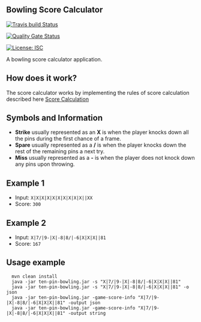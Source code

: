 ## Bowling Score Calculator 

[![Travis build Status](https://travis-ci.org/Vaisman/ten-pin-bowling.svg?branch=master)](https://travis-ci.org/Vaisman/ten-pin-bowling)

[![Quality Gate Status](https://sonarcloud.io/api/project_badges/measure?project=Vaisman_ten-pin-bowling&metric=alert_status)](https://sonarcloud.io/dashboard?id=Vaisman_ten-pin-bowling)

[![License: ISC](https://img.shields.io/badge/License-MIT-blue.svg)](https://opensource.org/licenses/ISC)

A bowling score calculator application.

## How does it work?

The score calculator works by implementing the rules of score calculation described here [Score Calculation](https://slocums.homestead.com/gamescore.html)

## Symbols and Information
  * **Strike** usually represented as an **X** is when the player knocks down all the pins during the first chance of a frame.
  * **Spare** usually represented as a **/** is when the player knocks down the rest of the remaining pins a next try.
  * **Miss** usually represented as a **-** is when the player does not knock down any pins upon throwing.

## Example 1
 * Input:  ```X|X|X|X|X|X|X|X|X|X||XX ```
 * Score:  ```300 ```
 
## Example 2
  * Input:  ```X|7/|9-|X|-8|8/|-6|X|X|X||81 ```
  * Score:  ```167```
 
## Usage example
 ```
   mvn clean install
   java -jar ten-pin-bowling.jar -s "X|7/|9-|X|-8|8/|-6|X|X|X||81"
   java -jar ten-pin-bowling.jar -s "X|7/|9-|X|-8|8/|-6|X|X|X||81" -o json
   java -jar ten-pin-bowling.jar -game-score-info "X|7/|9-|X|-8|8/|-6|X|X|X||81" -output json
   java -jar ten-pin-bowling.jar -game-score-info "X|7/|9-|X|-8|8/|-6|X|X|X||81" -output string
 ```

